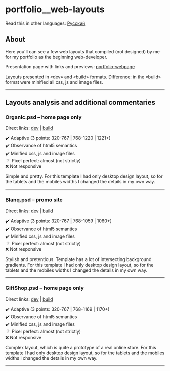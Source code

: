 # portfolio__web-layouts
Read this in other languages: [Русский](https://github.com/K0nfy/portfolio__web-layouts/blob/master/README.ru.md "Русский")
## About
Here you'll can see a few web layouts that compiled (not designed) by me for my portfolio as the beginning web-developer. 

Presentation page with links and previews: [portfolio-webpage](https://k0nfy.github.io/portfolio-webpage/build/ "Presentation page")

Layouts presented in &laquo;dev&raquo; and &laquo;build&raquo; formats. 
Difference: in the &laquo;build&raquo; format were minified all css, js and image files. 

------------

## Layouts analysis and additional commentaries
### Organic.psd  &ndash; home page only
Direct links: [dev](https://k0nfy.github.io/portfolio__web-layouts/organic/dev/ "Development version. Non minified") | [build](https://k0nfy.github.io/portfolio__web-layouts/organic/build/ "Build version. *.css, *.js, *.{png,jpg,gif} are minified")

:heavy_check_mark: Adaptive (3 points: 320-767 | 768-1220 | 1221+)<br>
:heavy_check_mark: Observance of html5 semantics<br>
:heavy_check_mark: Minified css, js and image files<br>
&nbsp;:grey_question:&nbsp; Pixel perfect: almost (not strictly)<br>
:x: Not responsive<br>

Simple and pretty. For this template I had only desktop design layout, so for the tablets and the mobiles widths I changed the details in my own way. 

------------

### Blanq.psd  &ndash; promo site
Direct links: [dev](https://k0nfy.github.io/portfolio__web-layouts/WebDesign-Blanq/dev/ "Development version. Non minified") | [build](https://k0nfy.github.io/portfolio__web-layouts/WebDesign-Blanq/build/ "Build version. *.css, *.js, *.{png,jpg,gif} are minified")

:heavy_check_mark: Adaptive (3 points: 320-767 | 768-1059 | 1060+)<br>
:heavy_check_mark: Observance of html5 semantics<br>
:heavy_check_mark: Minified css, js and image files<br>
&nbsp;:grey_question:&nbsp; Pixel perfect: almost (not strictly)<br>
:x: Not responsive<br>

Stylish and pretentious. Template has a lot of intersecting background gradients. For this template I had only desktop design layout, so for the tablets and the mobiles widths I changed the details in my own way. 

------------

### GiftShop.psd  &ndash; home page only
Direct links: [dev](https://k0nfy.github.io/portfolio__web-layouts/GiftShop/dev/ "Development version. Non minified") | [build](https://k0nfy.github.io/portfolio__web-layouts/GiftShop/build/ "Build version. *.css, *.js, *.{png,jpg,gif} are minified")

:heavy_check_mark: Adaptive (3 points: 320-767 | 768-1169 | 1170+)<br>
:heavy_check_mark: Observance of html5 semantics<br>
:heavy_check_mark: Minified css, js and image files<br>
&nbsp;:grey_question:&nbsp; Pixel perfect: almost (not strictly)<br>
:x: Not responsive<br>

Complex layout, which is quite a prototype of a real online store. For this template I had only desktop design layout, so for the tablets and the mobiles widths I changed the details in my own way. 

------------
